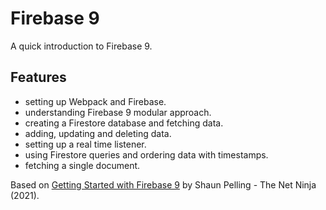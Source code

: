 # Firebase 9

A quick introduction to Firebase 9.

## Features

- setting up Webpack and Firebase.
- understanding Firebase 9 modular approach.
- creating a Firestore database and fetching data.
- adding, updating and deleting data.
- setting up a real time listener.
- using Firestore queries and ordering data with timestamps.
- fetching a single document.

Based on [Getting Started with Firebase 9](https://www.youtube.com/playlist?list=PL4cUxeGkcC9jERUGvbudErNCeSZHWUVlb) by Shaun Pelling - The Net Ninja (2021).
